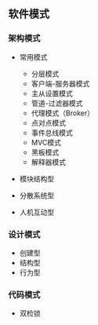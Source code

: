 ## 软件模式

### 架构模式
 * 常用模式
   + 分层模式
   + 客户端-服务器模式
   + 主从设置模式
   + 管道-过滤器模式
   + 代理模式（Broker）
   + 点对点模式
   + 事件总线模式
   + MVC模式
   + 黑板模式
   + 解释器模式
   
 * 模块结构型
 * 分散系统型
 * 人机互动型

### 设计模式
 * 创建型
 * 结构型
 * 行为型

### 代码模式
 * 双检锁